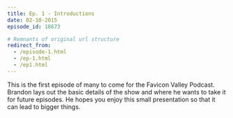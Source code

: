 ```yaml
---
title: Ep. 1 - Introductions
date: 02-10-2015
episode_id: 18673

# Remnants of original url structure
redirect_from:
  - /episode-1.html
  - /ep-1.html
  - /ep1.html
---
```


This is the first episode of many to come for the Favicon Valley Podcast. Brandon lays out the basic details of the show and where he wants to take it for future episodes. He hopes you enjoy this small presentation so that it can lead to bigger things.
